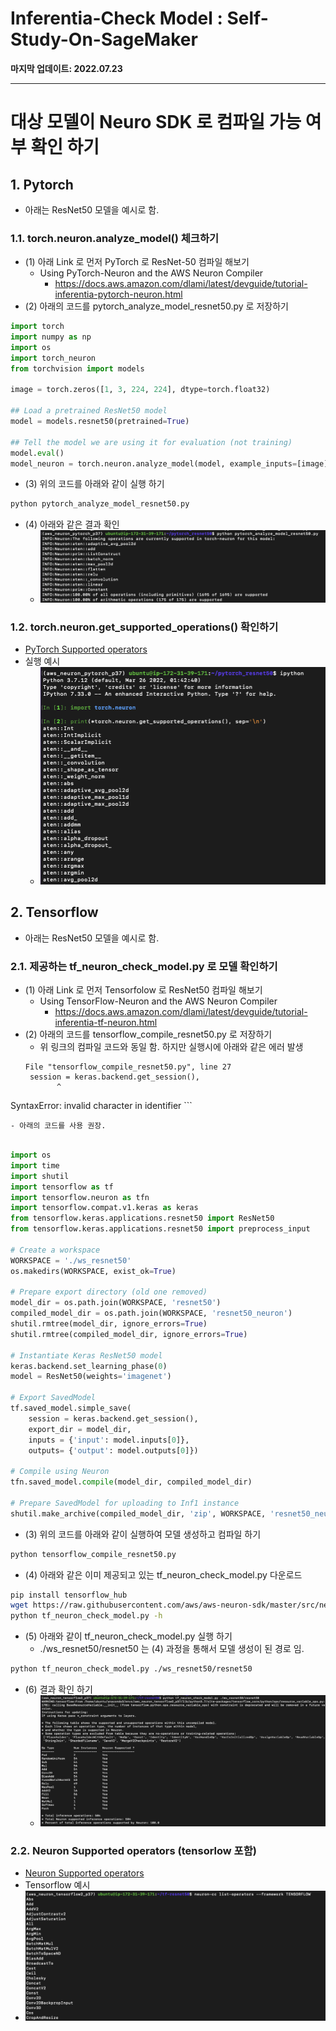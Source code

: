 # Inferentia-Check Model  : Self-Study-On-SageMaker

**마지막 업데이트: 2022.07.23**


---
# 대상 모델이 Neuro SDK 로 컴파일 가능 여부 확인 하기

## 1. Pytorch
- 아래는 ResNet50 모델을 예시로 함.

### 1.1. torch.neuron.analyze_model() 체크하기

- (1) 아래 Link 로 먼저 PyTorch 로 ResNet-50 컴파일 해보기
    - Using PyTorch-Neuron and the AWS Neuron Compiler
        - https://docs.aws.amazon.com/dlami/latest/devguide/tutorial-inferentia-pytorch-neuron.html
- (2) 아래의 코드를 pytorch_analyze_model_resnet50.py 로 저장하기

```python
import torch
import numpy as np
import os
import torch_neuron
from torchvision import models

image = torch.zeros([1, 3, 224, 224], dtype=torch.float32)

## Load a pretrained ResNet50 model
model = models.resnet50(pretrained=True)

## Tell the model we are using it for evaluation (not training)
model.eval()
model_neuron = torch.neuron.analyze_model(model, example_inputs=[image]) 
```
- (3) 위의 코드를 아래와 같이 실행 하기

```bash
python pytorch_analyze_model_resnet50.py 
```
- (4) 아래와 같은 결과 확인
    - ![analyze_model.png](img/analyze_model.png)

### 1.2. torch.neuron.get_supported_operations() 확인하기
- [PyTorch Supported operators](https://awsdocs-neuron.readthedocs-hosted.com/en/latest/release-notes/neuron-cc-ops/neuron-cc-ops-pytorch.html)
- 실행 예시
    - ![pytorch_supported_operators.png](img/pytorch_supported_operators.png)
    
    
## 2. Tensorflow
- 아래는 ResNet50 모델을 예시로 함.

### 2.1. 제공하는 tf_neuron_check_model.py 로 모델 확인하기

- (1) 아래 Link 로 먼저 Tensorfolow 로 ResNet50 컴파일 해보기
    - Using TensorFlow-Neuron and the AWS Neuron Compiler
        - https://docs.aws.amazon.com/dlami/latest/devguide/tutorial-inferentia-tf-neuron.html
- (2) 아래의 코드를 tensorflow_compile_resnet50.py 로 저장하기
    - 위 링크의 컴파일 코드와 동일 함. 하지만 실행시에 아래와 같은 에러 발생
    ```
  File "tensorflow_compile_resnet50.py", line 27
     session = keras.backend.get_session(),
           ^
SyntaxError: invalid character in identifier
    ```
    
    
    - 아래의 코드를 사용 권장.    
```python

import os
import time
import shutil
import tensorflow as tf
import tensorflow.neuron as tfn
import tensorflow.compat.v1.keras as keras
from tensorflow.keras.applications.resnet50 import ResNet50
from tensorflow.keras.applications.resnet50 import preprocess_input

# Create a workspace
WORKSPACE = './ws_resnet50'
os.makedirs(WORKSPACE, exist_ok=True)

# Prepare export directory (old one removed)
model_dir = os.path.join(WORKSPACE, 'resnet50')
compiled_model_dir = os.path.join(WORKSPACE, 'resnet50_neuron')
shutil.rmtree(model_dir, ignore_errors=True)
shutil.rmtree(compiled_model_dir, ignore_errors=True)

# Instantiate Keras ResNet50 model
keras.backend.set_learning_phase(0)
model = ResNet50(weights='imagenet')

# Export SavedModel
tf.saved_model.simple_save( 
    session = keras.backend.get_session(),
    export_dir = model_dir,
    inputs = {'input': model.inputs[0]},
    outputs= {'output': model.outputs[0]})

# Compile using Neuron
tfn.saved_model.compile(model_dir, compiled_model_dir)

# Prepare SavedModel for uploading to Inf1 instance
shutil.make_archive(compiled_model_dir, 'zip', WORKSPACE, 'resnet50_neuron')
```

- (3) 위의 코드를 아래와 같이 실행하여 모델 생성하고 컴파일 하기

```bash
python tensorflow_compile_resnet50.py 
```
- (4) 아래와 같은 이미 제공되고 있는 tf_neuron_check_model.py 다운로드

```bash
pip install tensorflow_hub
wget https://raw.githubusercontent.com/aws/aws-neuron-sdk/master/src/neuron-gatherinfo/tf_neuron_check_model.py
python tf_neuron_check_model.py -h

```

- (5) 아래와 같이 tf_neuron_check_model.py 실행 하기
    - ./ws_resnet50/resnet50 는 (4) 과정을 통해서 모델 생성이 된 경로 임.
    
```bash
python tf_neuron_check_model.py ./ws_resnet50/resnet50

```

- (6) 결과 확인 하기
    - ![tf-check-model.png](img/tf-check-model.png)



### 2.2. Neuron Supported operators (tensorlow 포함)
- [Neuron Supported operators](https://awsdocs-neuron.readthedocs-hosted.com/en/latest/release-notes/neuron-cc-ops/index.html?highlight=Tensorflow%20Supported%20operators)
- Tensorflow 예시
- ![tf-support-operators.png](img/tf-support-operators.png)
    